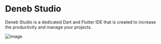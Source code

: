 # Deneb Studio
Deneb Studio is a dedicated Dart and Flutter IDE that is created to increase the productivity and manage your projects. 

![image](https://i.imgur.com/gmG0EtK.png)